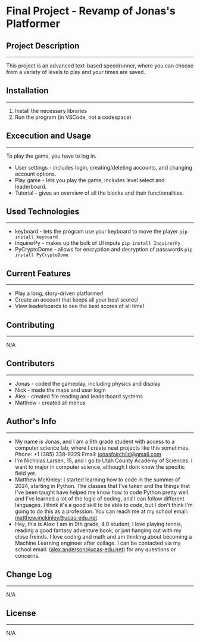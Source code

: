 # Final Project - Revamp of Jonas's Platformer

## Project Description
---
This project is an advanced text-based speedrunner, where you can choose from a variety of levels to play and your times are saved.

## Installation
---
1. Install the necessary libraries
2. Run the program (in VSCode, not a codespace)

## Excecution and Usage
---
To play the game, you have to log in.

+ User settings - includes login, creating/deleting accounts, and changing account options.
+ Play game - lets you play the game, includes level select and leaderboard.
+ Tutorial - gives an overview of all the blocks and their functionalities.

## Used Technologies
---
+ keyboard - lets the program use your keyboard to move the player
`pip install keyboard`
+ InquirerPy - makes up the bulk of UI inputs
`pip install InquirerPy`
+ PyCryptoDome - allows for encryption and decryption of passwords
`pip install PyCryptoDome`  

## Current Features
---
+ Play a long, story-driven platformer!
+ Create an account that keeps all your best scores!
+ View leaderboards to see the best scores of all time!  

## Contributing
---
N/A  

## Contributers
---
+ Jonas - coded the gameplay, including physics and display
+ Nick - made the maps and user login
+ Alex - created file reading and leaderboard systems
+ Matthew - created all menus  

## Author's Info
---
+ My name is Jonas, and I am a 9th grade student with access to a computer science lab, where I create neat projects like this sometimes.
Phone: +1 (385) 338-9229    Email: jonasfairchild@gmail.com
+ I'm Nicholas Larsen, 15, and I go to Utah County Academy of Sciences. I want to major in computer science, although I dont know the specific field yet.
+ Matthew McKinley: I started learning how to code in the summer of 2024, starting in Python. The classes that I've taken and the things that I've been taught have helped me know how to code Python pretty well and I've learned a lot of the logic of coding, and I can follow different languages. I think it's a good skill to be able to code, but I don't think I'm going to do this as a profession. You can reach me at my school email: matthew.mckinley@ucas-edu.net
+ Hey, this is Alex: I am in 9th grade, 4.0 student, I love playing tennis, reading a good fantasy adventure book, or just hanging out with my close freinds. I love coding and math and am thinking about becoming a Machine Learning engineer after collage. I can be contacted via my school email: (alex.anderson@ucas-edu.net) for any questions or concerns.

## Change Log
---
N/A  

## License
---
N/A

